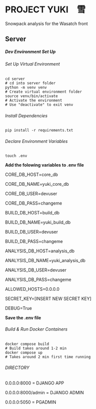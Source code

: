 # PROJECT YUKI　雪

Snowpack analysis for the Wasatch front

## Server

##### Dev Environment Set Up

###### Set Up Virtual Environment

```
cd server
# cd into server folder
python -m venv venv
# Create virtual environment folder
source venv/bin/activate
# Activate the environment
# Use "deactivate" to exit venv
```

###### Install Dependencies

```
pip install -r requirements.txt
```

###### Declare Environment Variables

```
touch .env
```



**Add the folowing variables to .env file**

CORE_DB_HOST=core_db

CORE_DB_NAME=yuki_core_db

CORE_DB_USER=devuser

CORE_DB_PASS=changeme

BUILD_DB_HOST=build_db

BUILD_DB_NAME=yuki_build_db

BUILD_DB_USER=devuser

BUILD_DB_PASS=changeme

ANALYSIS_DB_HOST=analysis_db

ANALYSIS_DB_NAME=yuki_analysis_db

ANALYSIS_DB_USER=devuser

ANALYSIS_DB_PASS=changeme

ALLOWED_HOSTS=0.0.0.0

SECRET_KEY=[INSERT NEW SECRET KEY]

DEBUG=True




**Save the .env file**

###### Build & Run Docker Containers

```
docker compose build
# Build takes around 1-2 min
docker compose up
# Takes around 2 min first time running
```

###### DIRECTORY

0.0.0.0:8000 = DJANGO APP

0.0.0.0:8000/admin = DJANGO ADMIN

0.0.0.0:5050 = PGADMIN
